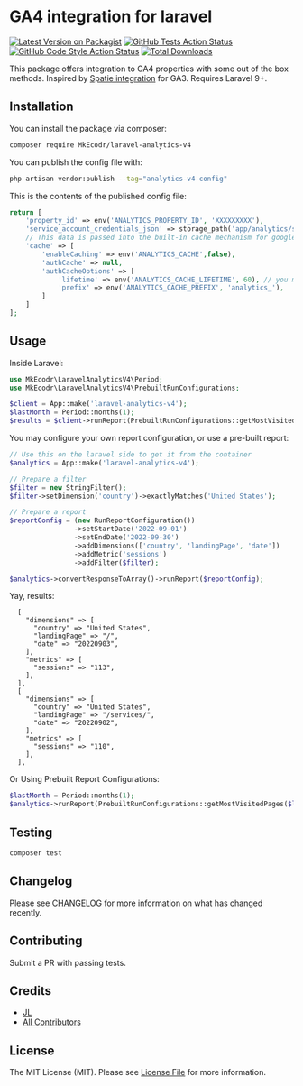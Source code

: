# GA4 integration for laravel

[![Latest Version on Packagist](https://img.shields.io/packagist/v/MkEcodr/laravel-analytics-v4.svg?style=flat-square)](https://packagist.org/packages/MkEcodr/laravel-analytics-v4)
[![GitHub Tests Action Status](https://img.shields.io/github/workflow/status/MkEcodr/laravel-analytics-v4/run-tests?label=tests)](https://github.com/MkEcodr/laravel-analytics-v4/actions?query=workflow%3Arun-tests+branch%3Amain)
[![GitHub Code Style Action Status](https://img.shields.io/github/workflow/status/MkEcodr/laravel-analytics-v4/Fix%20PHP%20code%20style%20issues?label=code%20style)](https://github.com/MkEcodr/laravel-analytics-v4/actions?query=workflow%3A"Fix+PHP+code+style+issues"+branch%3Amain)
[![Total Downloads](https://img.shields.io/packagist/dt/MkEcodr/laravel-analytics-v4.svg?style=flat-square)](https://packagist.org/packages/MkEcodr/laravel-analytics-v4)

This package offers integration to GA4 properties with some out of the box methods. Inspired by [Spatie integration](https://github.com/spatie/laravel-analytics) for GA3. Requires Laravel 9+.

## Installation

You can install the package via composer:

```bash
composer require MkEcodr/laravel-analytics-v4
```

You can publish the config file with:

```bash
php artisan vendor:publish --tag="analytics-v4-config"
```

This is the contents of the published config file:

```php
return [
    'property_id' => env('ANALYTICS_PROPERTY_ID', 'XXXXXXXXX'),
    'service_account_credentials_json' => storage_path('app/analytics/service-account-credentials.json'),
    // This data is passed into the built-in cache mechanism for google's CredentialWrapper
    'cache' => [
        'enableCaching' => env('ANALYTICS_CACHE',false),
        'authCache' => null,
        'authCacheOptions' => [
            'lifetime' => env('ANALYTICS_CACHE_LIFETIME', 60), // you may want to set this higher
            'prefix' => env('ANALYTICS_CACHE_PREFIX', 'analytics_'),
        ]
    ]
];
```

## Usage
Inside Laravel:

```php
use MkEcodr\LaravelAnalyticsV4\Period;
use MkEcodr\LaravelAnalyticsV4\PrebuiltRunConfigurations;

$client = App::make('laravel-analytics-v4');
$lastMonth = Period::months(1);
$results = $client->runReport(PrebuiltRunConfigurations::getMostVisitedPages($lastMonth));
```

You may configure your own report configuration, or use a pre-built report:
```php
// Use this on the laravel side to get it from the container
$analytics = App::make('laravel-analytics-v4');

// Prepare a filter
$filter = new StringFilter();
$filter->setDimension('country')->exactlyMatches('United States');

// Prepare a report
$reportConfig = (new RunReportConfiguration())
                ->setStartDate('2022-09-01')
                ->setEndDate('2022-09-30')
                ->addDimensions(['country', 'landingPage', 'date'])
                ->addMetric('sessions')
                ->addFilter($filter);

$analytics->convertResponseToArray()->runReport($reportConfig);
```
Yay, results:
```
  [
    "dimensions" => [
      "country" => "United States",
      "landingPage" => "/",
      "date" => "20220903",
    ],
    "metrics" => [
      "sessions" => "113",
    ],
  ],
  [
    "dimensions" => [
      "country" => "United States",
      "landingPage" => "/services/",
      "date" => "20220902",
    ],
    "metrics" => [
      "sessions" => "110",
    ],
  ],
```
Or Using Prebuilt Report Configurations:

```php
$lastMonth = Period::months(1);
$analytics->runReport(PrebuiltRunConfigurations::getMostVisitedPages($lastMonth));
```
## Testing

```bash
composer test
```

## Changelog

Please see [CHANGELOG](CHANGELOG.md) for more information on what has changed recently.

## Contributing

Submit a PR with passing tests.

## Credits

- [JL](https://github.com/WalrusSoup)
- [All Contributors](../../contributors)

## License

The MIT License (MIT). Please see [License File](LICENSE.md) for more information.
